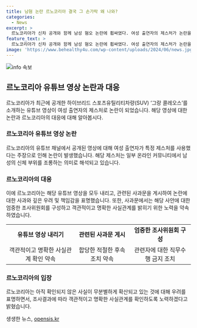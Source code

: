 ```yaml
---
title: 남혐 논란 르노코리아 결국 그 손가락 왜 나와?
categories:
  - News
excerpt: >
  르노코리아가 신차 공개와 함께 남성 혐오 논란에 휩싸였다. 여성 출연자의 제스처가 논란을 빚었으며, 해당 영상은 내려지고 사과문이 게시됐다. 르노코리아는 조사위원회를 구성하여 사실관계를 파악하고 적절한 조치를 취할 예정이라 밝혔다. 당사자는 현재 직무수행을 금지당하며, 르노코리아는 무분별한 사실확인 확산에 대해 우려 표명했다. 
feature_text: >
  르노코리아가 신차 공개와 함께 남성 혐오 논란에 휩싸였다. 여성 출연자의 제스처가 논란을 빚었으며, 해당 영상은 내려지고 사과문이 게시됐다. 르노코리아는 조사위원회를 구성하여 사실관계를 파악하고 적절한 조치를 취할 예정이라 밝혔다. 당사자는 현재 직무수행을 금지당하며, 르노코리아는 무분별한 사실확인 확산에 대해 우려 표명했다. 
image: 'https://www.behealthy4u.com/wp-content/uploads/2024/06/news.jpg'
---
```


<p><img src="https://www.behealthy4u.com/wp-content/uploads/2024/06/news.jpg" alt="info 속보" /></p>

<h2 data-ke-size="size26">르노코리아 유튜브 영상 논란과 대응</h2>

<p data-ke-size="size16">르노코리아가 최근에 공개한 하이브리드 스포츠유틸리티차량(SUV) ‘그랑 콜레오스’를 소개하는 유튜브 영상이 여성 출연자의 제스처로 논란이 되었습니다. 해당 영상에 대한 논란과 르노코리아의 대응에 대해 알아봅시다.</p>

<h3>르노코리아 유튜브 영상 논란</h3>

<p data-ke-size="size16">르노코리아의 유튜브 채널에서 공개된 영상에 대해 여성 출연자가 특정 제스처를 사용했다는 주장으로 인해 논란이 발생했습니다. 해당 제스처는 일부 온라인 커뮤니티에서 남성의 신체 부위를 조롱하는 의미로 해석되고 있습니다.</p>

<h3>르노코리아의 대응</h3>

<p data-ke-size="size16">이에 르노코리아는 해당 유튜브 영상을 모두 내리고, 관련된 사과문을 게시하여 논란에 대한 사과와 깊은 우려 및 책임감을 표명했습니다. 또한, 사과문에서는 해당 사안에 대한 엄중한 조사위원회를 구성하고 객관적이고 명확한 사실관계를 밝히기 위한 노력을 약속하였습니다.</p>

<table>
  <tr>
    <td style="text-align: center; height: 17px;"><b>유튜브 영상 내리기</b></td>
    <td style="text-align: center; height: 17px;"><b>관련된 사과문 게시</b></td>
    <td style="text-align: center; height: 17px;"><b>엄중한 조사위원회 구성</b></td>
  </tr>
  <tr>
    <td style="text-align: center; height: 17px;">객관적이고 명확한 사실관계 확인 약속</td>
    <td style="text-align: center; height: 17px;">합당한 적절한 후속 조치 약속</td>
    <td style="text-align: center; height: 17px;">관련자에 대한 직무수행 금지 조치</td>
  </tr>
</table>

<h3>르노코리아의 입장</h3>

<p data-ke-size="size16">르노코리아는 아직 확인되지 않은 사실이 무분별하게 확산되고 있는 것에 대해 우려를 표명하면서, 조사결과에 따라 객관적이고 명확한 사실관계를 확인하도록 노력하겠다고 밝혔습니다.</p>
생생한 뉴스, <a href="https://opensis.kr" rel="dofollow">opensis.kr</a>


